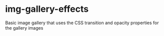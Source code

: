 # img-gallery-effects
Basic image gallery that uses the CSS transition and opacity properties for the gallery images
